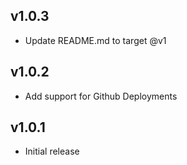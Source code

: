 ## v1.0.3

- Update README.md to target @v1

## v1.0.2

- Add support for Github Deployments

## v1.0.1

- Initial release
